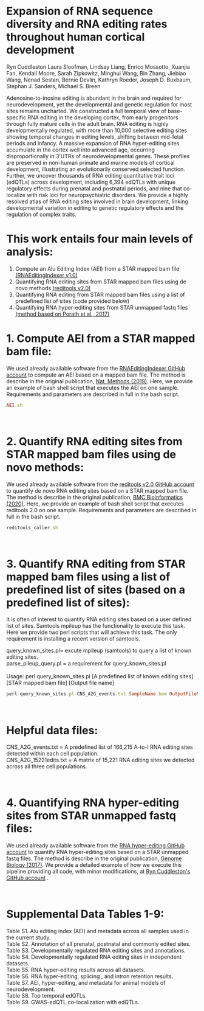 # Expansion of RNA sequence diversity and RNA editing rates throughout human cortical development
Ryn Cuddleston Laura Sloofman, Lindsay Liang, Enrico Mossotto, Xuanjia Fan, Kendall Moore, Sarah Zipkowitz, Minghui Wang, Bin Zhang, Jiebiao Wang, Nenad Sestan, Bernie Devlin, Kathryn Roeder, Joseph D. Buxbaum, Stephan J. Sanders, Michael S. Breen

Adenosine-to-inosine editing is abundant in the brain and required for neurodevelopment, yet the developmental and genetic regulation for most sites remains uncharted. We constructed a full temporal view of base-specific RNA editing in the developing cortex, from early progenitors through fully mature cells in the adult brain. RNA editing is highly developmentally regulated, with more than 10,000 selective editing sites showing temporal changes in editing levels, shifting between mid-fetal periods and infancy. A massive expansion of RNA hyper-editing sites accumulate in the cortex well into advanced age, occurring disproportionally in 3’UTRs of neurodevelopmental genes. These profiles are preserved in non-human primate and murine models of cortical development, illustrating an evolutionarily conserved selected function. Further, we uncover thousands of RNA editing quantitative trait loci (edQTLs) across development, including 6,394 edQTLs with unique regulatory effects during prenatal and postnatal periods, and nine that co-localize with risk loci for neuropsychiatric disorders. We provide a highly resolved atlas of RNA editing sites involved in brain development, linking developmental variation in editing to genetic regulatory effects and the regulation of complex traits. 

# This work entails four main levels of analysis:
1. Compute an Alu Editing Index (AEI) from a STAR mapped bam file  [(RNAEditingIndexer v1.0)](https://github.com/a2iEditing/RNAEditingIndexer)<br /> 
2. Quantifying RNA editing sites from STAR mapped bam files using de novo methods [(reditools v2.0)](https://github.com/tizianoflati/reditools2.0)<br /> 
3. Quantifying RNA editing from STAR mapped bam files using a list of predefined list of sites (code provided below)<br /> 
4. Quantifying RNA hyper-editing sites from STAR unmapped fastq files [(method based on Porath et al., 2017)](https://genomebiology.biomedcentral.com/articles/10.1186/s13059-017-1315-y)<br /> 

# 1. Compute AEI from a STAR mapped bam file:
We used already available software from the [RNAEditingIndexer GitHub account](https://github.com/a2iEditing/RNAEditingIndexer) to compute an AEI based on a mapped bam file. The method is describe in the original publication, [Nat. Methods (2019)](https://pubmed.ncbi.nlm.nih.gov/31636457/). Here, we provide an example of bash shell script that executes the AEI on one sample. Requirements and parameters are described in full in the bash script.  <br /> 
 
```ruby
AEI.sh
```
<br />  

# 2. Quantify RNA editing sites from STAR mapped bam files using de novo methods:
We used already available software from the [reditools v2.0 GitHub account](https://github.com/tizianoflati/reditools2.0) to quantify de novo RNA editing sites based on a STAR mapped bam file. The method is describe in the original publication, [BMC Bioinformatics (2020)](https://bmcbioinformatics.biomedcentral.com/articles/10.1186/s12859-020-03562-x). Here, we provide an example of bash shell script that executes reditools 2.0 on one sample. Requirements and parameters are described in full in the bash script.  <br /> 

```ruby
reditools_caller.sh
```

<br />  


# 3. Quantify RNA editing from STAR mapped bam files using a list of predefined list of sites (based on a predefined list of sites):
It is often of interest to quantify RNA editing sites based on a user defined list of sites. Samtools mpileup has the functionality to execute this task. Here we provide two perl scripts that will achieve this task. The only requirement is installing a recent version of samtools.  <br /> 


query_known_sites.pl= excute mpileup (samtools) to query a list of known editing sites.<br />
parse_pileup_query.pl = a requirement for query_known_sites.pl<br />  
Usage: perl query_known_sites.pl [A predefined list of known editing sites] [STAR mapped bam file] [Output file name]
```ruby
perl query_known_sites.pl CNS_A2G_events.txt SampleName.bam OutputFileName.txt
```
<br />  

# Helpful data files:
CNS_A2G_events.txt = A predefined list of 166,215 A-to-I RNA editing sites detected within each cell population.<br /> 
CNS_A2G_15221edits.txt = A matrix of 15,221 RNA editing sites we detected across all three cell populations.<br /> 

<br />  

# 4. Quantifying RNA hyper-editing sites from STAR unmapped fastq files:
We used already available software from the [RNA hyper-editing GitHub account](https://github.com/hagitpt/Hyper-editing) to quantify RNA hyper-editing sites based on a STAR unmapped fastq files. The method is describe in the original publication, [Genome Biology (2017)](https://genomebiology.biomedcentral.com/articles/10.1186/s13059-017-1315-y). We provide a detailed example of how we execute this pipeline providing all code, with minor modifications, at [Ryn Cuddleston's GitHub account](https://github.com/ryncuddleston/RNA-hyper-editing) .  <br /> 


<br />  

# Supplemental Data Tables 1-9:
Table S1. Alu editing index (AEI) and metadata across all samples used in the current study. <br /> 
Table S2. Annotation of all prenatal, postnatal and commonly edited sites.<br /> 
Table S3. Developmentally regulated RNA editing sites and annotations. <br /> 
Table S4. Developmentally regulated RNA editing sites in independent datasets. <br /> 
Table S5. RNA hyper-editing results across all datasets. <br /> 
Table S6. RNA hyper-editing, splicing , and intron retention results. <br /> 
Table S7. AEI, hyper-editing, and metadata for animal models of neurodevelopment. <br /> 
Table S8. Top temporal edQTLs. <br /> 
Table S9. GWAS-edQTL co-localization with edQTLs.  <br /> 
